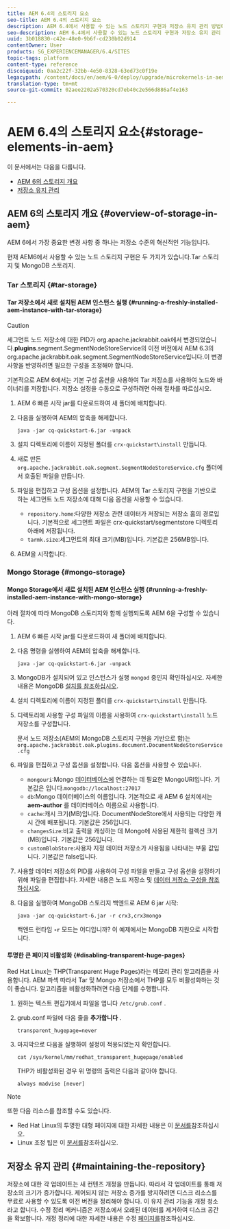 ```yaml
---
title: AEM 6.4의 스토리지 요소
seo-title: AEM 6.4의 스토리지 요소
description: AEM 6.4에서 사용할 수 있는 노드 스토리지 구현과 저장소 유지 관리 방법에 대해 알아봅니다.
seo-description: AEM 6.4에서 사용할 수 있는 노드 스토리지 구현과 저장소 유지 관리 방법에 대해 알아봅니다.
uuid: 3b018830-c42e-48e0-9b6f-cd230b02d914
contentOwner: User
products: SG_EXPERIENCEMANAGER/6.4/SITES
topic-tags: platform
content-type: reference
discoiquuid: 0aa2c22f-32bb-4e50-8328-63ed73c0f19e
legacypath: /content/docs/en/aem/6-0/deploy/upgrade/microkernels-in-aem-6-0
translation-type: tm+mt
source-git-commit: 02aee2202a570320cd7eb40c2e566d886af4e163

---
```



# AEM 6.4의 스토리지 요소{#storage-elements-in-aem}

이 문서에서는 다음을 다룹니다.

* [AEM 6의 스토리지 개요](/help/sites-deploying/storage-elements-in-aem-6.md#overview-of-storage-in-aem)
* [저장소 유지 관리](/help/sites-deploying/storage-elements-in-aem-6.md#maintaining-the-repository)

## AEM 6의 스토리지 개요 {#overview-of-storage-in-aem}

AEM 6에서 가장 중요한 변경 사항 중 하나는 저장소 수준의 혁신적인 기능입니다.

현재 AEM6에서 사용할 수 있는 노드 스토리지 구현은 두 가지가 있습니다.Tar 스토리지 및 MongoDB 스토리지.

### Tar 스토리지 {#tar-storage}

#### Tar 저장소에서 새로 설치된 AEM 인스턴스 실행 {#running-a-freshly-installed-aem-instance-with-tar-storage}

>[!CAUTION]
>
>세그먼트 노드 저장소에 대한 PID가 org.apache.jackrabbit.oak에서 변경되었습니다.**plugins**.segment.SegmentNodeStoreService의 이전 버전에서 AEM 6.3의 org.apache.jackrabbit.oak.segment.SegmentNodeStoreService입니다.이 변경 사항을 반영하려면 필요한 구성을 조정해야 합니다.

기본적으로 AEM 6에서는 기본 구성 옵션을 사용하여 Tar 저장소를 사용하여 노드와 바이너리를 저장합니다. 저장소 설정을 수동으로 구성하려면 아래 절차를 따르십시오.

1. AEM 6 빠른 시작 jar를 다운로드하여 새 폴더에 배치합니다.
1. 다음을 실행하여 AEM의 압축을 해제합니다.

   `java -jar cq-quickstart-6.jar -unpack`

1. 설치 디렉토리에 이름이 지정된 폴더를 `crx-quickstart\install` 만듭니다.

1. 새로 만든 `org.apache.jackrabbit.oak.segment.SegmentNodeStoreService.cfg` 폴더에서 호출된 파일을 만듭니다.

1. 파일을 편집하고 구성 옵션을 설정합니다. AEM의 Tar 스토리지 구현을 기반으로 하는 세그먼트 노드 저장소에 대해 다음 옵션을 사용할 수 있습니다.

   * `repository.home`:다양한 저장소 관련 데이터가 저장되는 저장소 홈의 경로입니다. 기본적으로 세그먼트 파일은 crx-quickstart/segmentstore 디렉토리 아래에 저장됩니다.
   * `tarmk.size`:세그먼트의 최대 크기(MB)입니다. 기본값은 256MB입니다.

1. AEM을 시작합니다.

### Mongo Storage {#mongo-storage}

#### Mongo Storage에서 새로 설치된 AEM 인스턴스 실행 {#running-a-freshly-installed-aem-instance-with-mongo-storage}

아래 절차에 따라 MongoDB 스토리지와 함께 실행되도록 AEM 6을 구성할 수 있습니다.

1. AEM 6 빠른 시작 jar를 다운로드하여 새 폴더에 배치합니다.
1. 다음 명령을 실행하여 AEM의 압축을 해제합니다.

   `java -jar cq-quickstart-6.jar -unpack`

1. MongoDB가 설치되어 있고 인스턴스가 실행 `mongod` 중인지 확인하십시오. 자세한 내용은 MongoDB [설치를 참조하십시오](https://docs.mongodb.org/manual/installation/).
1. 설치 디렉토리에 이름이 지정된 폴더를 `crx-quickstart\install` 만듭니다.
1. 디렉토리에 사용할 구성 파일의 이름을 사용하여 `crx-quickstart\install` 노드 저장소를 구성합니다.

   문서 노드 저장소(AEM의 MongoDB 스토리지 구현을 기반으로 함)는 `org.apache.jackrabbit.oak.plugins.document.DocumentNodeStoreService.cfg`

1. 파일을 편집하고 구성 옵션을 설정합니다. 다음 옵션을 사용할 수 있습니다.

   * `mongouri`:Mongo [데이터베이스에](https://docs.mongodb.org/manual/reference/connection-string/) 연결하는 데 필요한 MongoURI입니다. 기본값은 입니다.`mongodb://localhost:27017`
   * `db`:Mongo 데이터베이스의 이름입니다. 기본적으로 새 AEM 6 설치에서는 **aem-author** 를 데이터베이스 이름으로 사용합니다.
   * `cache`:캐시 크기(MB)입니다. DocumentNodeStore에서 사용되는 다양한 캐시 간에 배포됩니다. 기본값은 256입니다.
   * `changesSize`:비교 출력을 캐싱하는 데 Mongo에 사용된 제한적 컬렉션 크기(MB)입니다. 기본값은 256입니다.
   * `customBlobStore`:사용자 지정 데이터 저장소가 사용됨을 나타내는 부울 값입니다. 기본값은 false입니다.

1. 사용할 데이터 저장소의 PID를 사용하여 구성 파일을 만들고 구성 옵션을 설정하기 위해 파일을 편집합니다. 자세한 내용은 노드 저장소 및 [데이터 저장소 구성을 참조하십시오](/help/sites-deploying/data-store-config.md).

1. 다음을 실행하여 MongoDB 스토리지 백엔드로 AEM 6 jar 시작:

   ```shell
   java -jar cq-quickstart-6.jar -r crx3,crx3mongo
   ```

   백엔드 런타임 **`-r`** 모드는 어디입니까? 이 예제에서는 MongoDB 지원으로 시작합니다.

#### 투명한 큰 페이지 비활성화 {#disabling-transparent-huge-pages}

Red Hat Linux는 THP(Transparent Huge Pages)라는 메모리 관리 알고리즘을 사용합니다. AEM 파섹 따라서 Tar 및 Mongo 저장소에서 THP를 모두 비활성화하는 것이 좋습니다. 알고리즘을 비활성화하려면 다음 단계를 수행합니다.

1. 원하는 텍스트 편집기에서 파일을 엽니다 `/etc/grub.conf` .
1. grub.conf 파일에 다음 줄을 **추가합니다** .

   ```
   transparent_hugepage=never
   ```

1. 마지막으로 다음을 실행하여 설정이 적용되었는지 확인합니다.

   ```
   cat /sys/kernel/mm/redhat_transparent_hugepage/enabled
   ```

   THP가 비활성화된 경우 위 명령의 출력은 다음과 같아야 합니다.

   ```
   always madvise [never]
   ```

>[!NOTE]
>
>또한 다음 리소스를 참조할 수도 있습니다.
>
>* Red Hat Linux의 투명한 대형 페이지에 대한 자세한 내용은 이 [문서를](https://access.redhat.com/solutions/46111)참조하십시오.
>* Linux 조정 팁은 이 [문서를](https://helpx.adobe.com/experience-manager/kb/performance-tuning-tips.html)참조하십시오.
>



## 저장소 유지 관리 {#maintaining-the-repository}

저장소에 대한 각 업데이트는 새 컨텐츠 개정을 만듭니다. 따라서 각 업데이트를 통해 저장소의 크기가 증가합니다. 제어되지 않는 저장소 증가를 방지하려면 디스크 리소스를 무료로 사용할 수 있도록 이전 버전을 정리해야 합니다. 이 유지 관리 기능을 개정 청소라고 합니다. 수정 정리 메커니즘은 저장소에서 오래된 데이터를 제거하여 디스크 공간을 확보합니다. 개정 정리에 대한 자세한 내용은 수정 [페이지를](/help/sites-deploying/revision-cleanup.md)참조하십시오.
